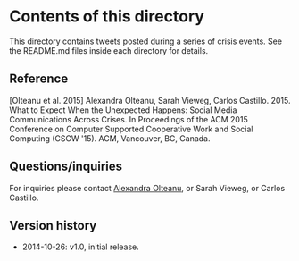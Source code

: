 Contents of this directory
==========================

This directory contains tweets posted during a series of crisis events. See the README.md files inside each directory for details.

Reference
---------
[Olteanu et al. 2015] Alexandra Olteanu, Sarah Vieweg, Carlos Castillo. 2015. What to Expect When the Unexpected Happens: Social Media Communications Across Crises. In Proceedings of the ACM 2015 Conference on Computer Supported Cooperative Work and Social Computing (CSCW '15). ACM, Vancouver, BC, Canada.

Questions/inquiries
-------------------
For inquiries please contact [Alexandra Olteanu](mailto:alexandra@aolteanu.com), or Sarah Vieweg, or Carlos Castillo.
 
Version history
---------------

 * 2014-10-26: v1.0, initial release.


